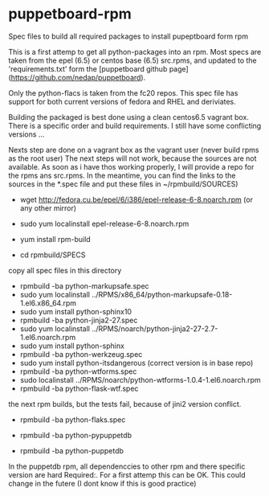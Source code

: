 puppetboard-rpm
===============

Spec files to build all required packages to install pupeptboard form rpm

This is a first attemp to get all python-packages into an rpm.  Most specs are taken from the epel (6.5) or centos base (6.5) src.rpms, and updated to the 'requirements.txt' form the [puppetboard github page] (https://github.com/nedap/puppetboard).

Only the python-flacs is taken from the fc20 repos.  This spec file has support for both current versions of fedora and RHEL and deriviates.

Building the packaged is best done using a clean centos6.5 vagrant box.  There is a specific order and build requirements.  I still have some conflicting versions  ...

Nexts step are done on a vagrant box as the vagrant user (never build rpms as the root user)
The next steps will not work, because the sources are not available.  As soon as i have thos working properly, I will provide a repo for the rpms ans src.rpms.  In the meantime, you can find the links to the sources in the \*.spec file and put these files in ~/rpmbuild/SOURCES)

* wget http://fedora.cu.be/epel/6/i386/epel-release-6-8.noarch.rpm (or any other mirror)
* sudo yum localinstall epel-release-6-8.noarch.rpm

* yum install rpm-build
* cd rpmbuild/SPECS

copy all spec files in this directory

* rpmbuild -ba python-markupsafe.spec
* sudo yum localinstall ../RPMS/x86_64/python-markupsafe-0.18-1.el6.x86_64.rpm
* sudo yum install python-sphinx10
* rpmbuild -ba python-jinja2-27.spec
* sudo yum localinstall ../RPMS/noarch/python-jinja2-27-2.7-1.el6.noarch.rpm
* sudo yum install python-sphinx
* rpmbuild -ba python-werkzeug.spec
* sudo yum install python-itsdangerous (correct version is in base repo)
* rpmbuild -ba python-wtforms.spec
* sudo localinstall ../RPMS/noarch/python-wtforms-1.0.4-1.el6.noarch.rpm
* rpmbuild -ba python-flask-wtf.spec

the next rpm builds, but the tests fail, because of jini2 version conflict.

* rpmbuild -ba python-flaks.spec

* rpmbuild -ba python-pypuppetdb
* rpmbuild -ba python-puppetdb

In the puppetdb rpm, all dependenccies to other rpm and there specific version are hard Required:.  For a first attemp this can be OK.  This could change in the futere (I dont know if this is good practice)
